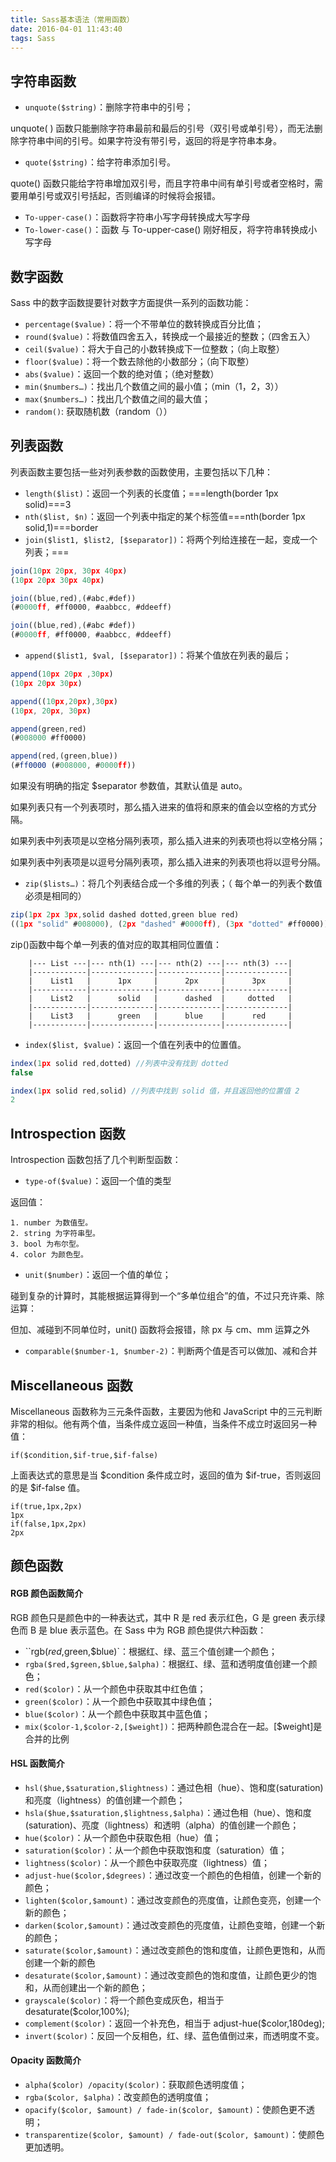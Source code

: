 ```yaml
---
title: Sass基本语法（常用函数）
date: 2016-04-01 11:43:40
tags: Sass
---
```


## 字符串函数

- `unquote($string)`：删除字符串中的引号；

unquote( ) 函数只能删除字符串最前和最后的引号（双引号或单引号），而无法删除字符串中间的引号。如果字符没有带引号，返回的将是字符串本身。

<!-- more -->

- `quote($string)`：给字符串添加引号。

quote() 函数只能给字符串增加双引号，而且字符串中间有单引号或者空格时，需要用单引号或双引号括起，否则编译的时候将会报错。

- `To-upper-case()`：函数将字符串小写字母转换成大写字母
- `To-lower-case()`：函数 与 To-upper-case() 刚好相反，将字符串转换成小写字母

## 数字函数

Sass 中的数字函数提要针对数字方面提供一系列的函数功能：

- `percentage($value)`：将一个不带单位的数转换成百分比值；
- `round($value)`：将数值四舍五入，转换成一个最接近的整数；（四舍五入）
- `ceil($value)`：将大于自己的小数转换成下一位整数；（向上取整）
- `floor($value)`：将一个数去除他的小数部分；（向下取整）
- `abs($value)`：返回一个数的绝对值；（绝对整数）
- `min($numbers…)`：找出几个数值之间的最小值；（min（1，2，3））
- `max($numbers…)`：找出几个数值之间的最大值；
- `random()`: 获取随机数（random（））

<!--more-->

## 列表函数

列表函数主要包括一些对列表参数的函数使用，主要包括以下几种：

- `length($list)`：返回一个列表的长度值；===length(border 1px solid)===3
- `nth($list, $n)`：返回一个列表中指定的某个标签值===nth(border 1px solid,1)===border
- `join($list1, $list2, [$separator])`：将两个列给连接在一起，变成一个列表；===

```javascript
join(10px 20px, 30px 40px)
(10px 20px 30px 40px)

join((blue,red),(#abc,#def))
(#0000ff, #ff0000, #aabbcc, #ddeeff)

join((blue,red),(#abc #def))
(#0000ff, #ff0000, #aabbcc, #ddeeff)
```

- `append($list1, $val, [$separator])`：将某个值放在列表的最后；

```javascript
append(10px 20px ,30px)
(10px 20px 30px)

append((10px,20px),30px)
(10px, 20px, 30px)

append(green,red)
(#008000 #ff0000)

append(red,(green,blue))
(#ff0000 (#008000, #0000ff))
```

如果没有明确的指定 \$separator 参数值，其默认值是 auto。

如果列表只有一个列表项时，那么插入进来的值将和原来的值会以空格的方式分隔。

如果列表中列表项是以空格分隔列表项，那么插入进来的列表项也将以空格分隔；

如果列表中列表项是以逗号分隔列表项，那么插入进来的列表项也将以逗号分隔。

- `zip($lists…)`：将几个列表结合成一个多维的列表；（ 每个单一的列表个数值必须是相同的）

```javascript
zip(1px 2px 3px,solid dashed dotted,green blue red)
((1px "solid" #008000), (2px "dashed" #0000ff), (3px "dotted" #ff0000))
```

zip()函数中每个单一列表的值对应的取其相同位置值：

    	|--- List ---|--- nth(1) ---|--- nth(2) ---|--- nth(3) ---|
    	|------------|--------------|--------------|--------------|
    	|    List1   |      1px     |      2px     |      3px     |
    	|------------|--------------|--------------|--------------|
    	|    List2   |      solid   |      dashed  |     dotted   |
    	|------------|--------------|--------------|--------------|
    	|    List3   |      green   |      blue    |      red     |
    	|------------|--------------|--------------|--------------|

- `index($list, $value)`：返回一个值在列表中的位置值。

```javascript
index(1px solid red,dotted) //列表中没有找到 dotted
false

index(1px solid red,solid) //列表中找到 solid 值，并且返回他的位置值 2
2
```

## Introspection 函数

Introspection 函数包括了几个判断型函数：

- `type-of($value)`：返回一个值的类型

返回值：

    1. number 为数值型。
    2. string 为字符串型。
    3. bool 为布尔型。
    4. color 为颜色型。

- `unit($number)`：返回一个值的单位；

碰到复杂的计算时，其能根据运算得到一个“多单位组合”的值，不过只充许乘、除运算：

但加、减碰到不同单位时，unit() 函数将会报错，除 px 与 cm、mm 运算之外

- `comparable($number-1, $number-2)`：判断两个值是否可以做加、减和合并

## Miscellaneous 函数

Miscellaneous 函数称为三元条件函数，主要因为他和 JavaScript 中的三元判断非常的相似。他有两个值，当条件成立返回一种值，当条件不成立时返回另一种值：

    if($condition,$if-true,$if-false)

上面表达式的意思是当 $condition 条件成立时，返回的值为 $if-true，否则返回的是 \$if-false 值。

    if(true,1px,2px)
    1px
    if(false,1px,2px)
    2px

## 颜色函数

#### RGB 颜色函数简介

RGB 颜色只是颜色中的一种表达式，其中 R 是 red 表示红色，G 是 green 表示绿色而 B 是 blue 表示蓝色。在 Sass 中为 RGB 颜色提供六种函数：

- ``rgb($red,$green,\$blue)`：根据红、绿、蓝三个值创建一个颜色；
- `rgba($red,$green,$blue,$alpha)`：根据红、绿、蓝和透明度值创建一个颜色；
- `red($color)`：从一个颜色中获取其中红色值；
- `green($color)`：从一个颜色中获取其中绿色值；
- `blue($color)`：从一个颜色中获取其中蓝色值；
- `mix($color-1,$color-2,[$weight])`：把两种颜色混合在一起。[$weight]是合并的比例

#### HSL 函数简介

- `hsl($hue,$saturation,$lightness)`：通过色相（hue）、饱和度(saturation)和亮度（lightness）的值创建一个颜色；
- `hsla($hue,$saturation,$lightness,$alpha)`：通过色相（hue）、饱和度(saturation)、亮度（lightness）和透明（alpha）的值创建一个颜色；
- `hue($color)`：从一个颜色中获取色相（hue）值；
- `saturation($color)`：从一个颜色中获取饱和度（saturation）值；
- `lightness($color)`：从一个颜色中获取亮度（lightness）值；
- `adjust-hue($color,$degrees)`：通过改变一个颜色的色相值，创建一个新的颜色；
- `lighten($color,$amount)`：通过改变颜色的亮度值，让颜色变亮，创建一个新的颜色；
- `darken($color,$amount)`：通过改变颜色的亮度值，让颜色变暗，创建一个新的颜色；
- `saturate($color,$amount)`：通过改变颜色的饱和度值，让颜色更饱和，从而创建一个新的颜色
- `desaturate($color,$amount)`：通过改变颜色的饱和度值，让颜色更少的饱和，从而创建出一个新的颜色；
- `grayscale($color)`：将一个颜色变成灰色，相当于 desaturate(\$color,100%);
- `complement($color)`：返回一个补充色，相当于 adjust-hue(\$color,180deg);
- `invert($color)`：反回一个反相色，红、绿、蓝色值倒过来，而透明度不变。

#### Opacity 函数简介

- `alpha($color) /opacity($color)`：获取颜色透明度值；
- `rgba($color, $alpha)`：改变颜色的透明度值；
- `opacify($color, $amount) / fade-in($color, $amount)`：使颜色更不透明；
- `transparentize($color, $amount) / fade-out($color, $amount)`：使颜色更加透明。
